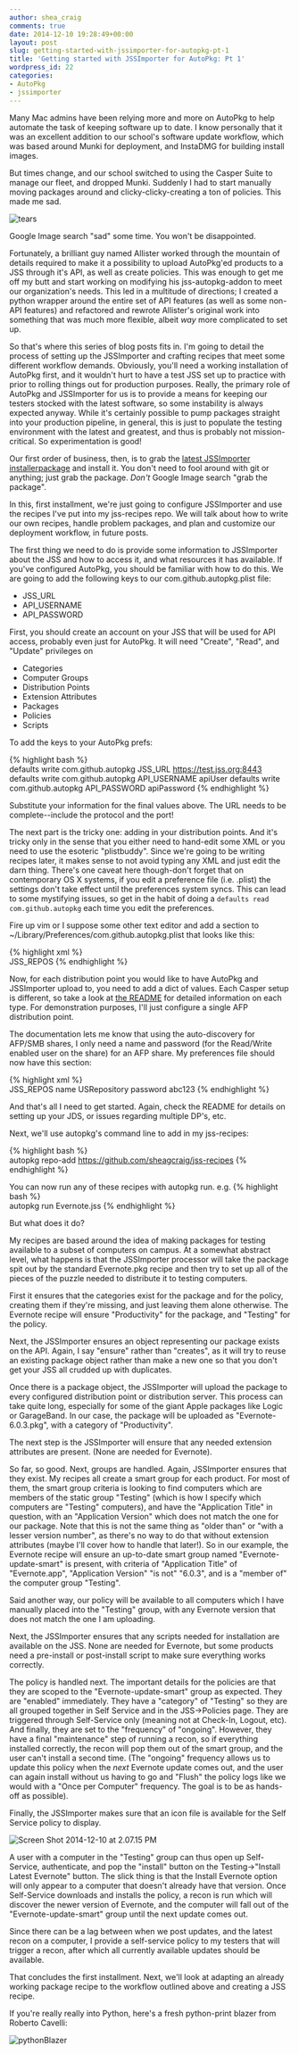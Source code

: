 ```yaml
---
author: shea_craig
comments: true
date: 2014-12-10 19:28:49+00:00
layout: post
slug: getting-started-with-jssimporter-for-autopkg-pt-1
title: 'Getting started with JSSImporter for AutoPkg: Pt 1'
wordpress_id: 22
categories:
- AutoPkg
- jssimporter
---
```


Many Mac admins have been relying more and more on AutoPkg to help automate the
task of keeping software up to date. I know personally that it was an excellent
addition to our school's software update workflow, which was based around Munki
for deployment, and InstaDMG for building install images.

But times change, and our school switched to using the Casper Suite to manage
our fleet, and dropped Munki. Suddenly I had to start manually moving packages
around and clicky-clicky-creating a ton of policies. This made me sad.

![tears]({{site.url}}/images/2014-12-10-getting-started-with-jssimporter-for-autopkg-pt-1/tears-300x220.jpg)

Google Image search "sad" some time. You won't be disappointed.

Fortunately, a brilliant guy named Allister worked through the mountain of
details required to make it a possibility to upload AutoPkg'ed products to a
JSS through it's API, as well as create policies. This was enough to get me off
my butt and start working on modifying his jss-autopkg-addon to meet our
organization's needs. This led in a multitude of directions; I created a python
wrapper around the entire set of API features (as well as some non-API
features) and refactored and rewrote Allister's original work into something
that was much more flexible, albeit _way_ more complicated to set up.

So that's where this series of blog posts fits in. I'm going to detail the
process of setting up the JSSImporter and crafting recipes that meet some
different workflow demands. Obviously, you'll need a working installation of
AutoPkg first, and it wouldn't hurt to have a test JSS set up to practice with
prior to rolling things out for production purposes. Really, the primary role
of AutoPkg and JSSImporter for us is to provide a means for keeping our testers
stocked with the latest software, so some instability is always expected
anyway. While it's certainly possible to pump packages straight into your
production pipeline, in general, this is just to populate the testing
environment with the latest and greatest, and thus is probably not
mission-critical. So experimentation is good!

Our first order of business, then, is to grab the [latest JSSImporter installerpackage](https://github.com/sheagcraig/JSSImporter/releases)
and install it.  You don't need to fool around with git or anything; just grab
the package.  _Don't_ Google Image search "grab the package".

In this, first installment, we're just going to configure JSSImporter and use
the recipes I've put into my jss-recipes repo. We will talk about how to write
our own recipes, handle problem packages, and plan and customize our deployment
workflow, in future posts.

The first thing we need to do is provide some information to JSSImporter about
the JSS and how to access it, and what resources it has available. If you've
configured AutoPkg, you should be familiar with how to do this. We are going to
add the following keys to our com.github.autopkg.plist file:
- JSS_URL
- API_USERNAME
- API_PASSWORD

First, you should create an account on your JSS that will be used for API
access, probably even just for AutoPkg. It will need "Create", "Read", and
"Update" privileges on
- Categories
- Computer Groups
- Distribution Points
- Extension Attributes
- Packages
- Policies
- Scripts

To add the keys to your AutoPkg prefs:
	
{% highlight bash %}    
defaults write com.github.autopkg JSS_URL https://test.jss.org:8443
defaults write com.github.autopkg API_USERNAME apiUser
defaults write com.github.autopkg API_PASSWORD apiPassword
{% endhighlight %}    

Substitute your information for the final values above. The URL needs to be
complete--include the protocol and the port!

The next part is the tricky one: adding in your distribution points. And it's
tricky only in the sense that you either need to hand-edit some XML or you need
to use the esoteric "plistbuddy". Since we're going to be writing recipes
later, it makes sense to not avoid typing any XML and just edit the darn thing.
There's one caveat here though-don't forget that on contemporary OS X systems,
if you edit a preference file (i.e. .plist) the settings don't take effect
until the preferences system syncs. This can lead to some mystifying issues, so
get in the habit of doing a `defaults read com.github.autopkg` each time you
edit the preferences.

Fire up vim or I suppose some other text editor and add a section to
~/Library/Preferences/com.github.autopkg.plist that looks like this:
    
{% highlight xml %}    
<key>JSS_REPOS</key>
<array>
</array>
{% endhighlight %}    
    
Now, for each distribution point you would like to have AutoPkg and JSSImporter
upload to, you need to add a dict of values. Each Casper setup is different, so
take a look at 
[the README](https://github.com/sheagcraig/JSSImporter/blob/master/README.md#adding-distribution-points)
for detailed information on each type. For demonstration purposes, I'll just
configure a single AFP distribution point.

The documentation lets me know that using the auto-discovery for AFP/SMB
shares, I only need a name and password (for the Read/Write enabled user on the
share) for an AFP share. My preferences file should now have this section:
 
{% highlight xml %}    
<key>JSS_REPOS</key>
<array>
	<dict>
		<key>name</key>
		<string>USRepository</string>
		<key>password</key>
		<string>abc123</string>
	</dict>
</array>
{% endhighlight %}    

And that's all I need to get started. Again, check the README for details on
setting up your JDS, or issues regarding multiple DP's, etc.

Next, we'll use autopkg's command line to add in my jss-recipes:
    
{% highlight bash %}    
autopkg repo-add https://github.com/sheagcraig/jss-recipes
{% endhighlight %}    

You can now run any of these recipes with autopkg run. e.g.
{% highlight bash %}    
autopkg run Evernote.jss
{% endhighlight %}    

But what does it do?

My recipes are based around the idea of making packages for testing available
to a subset of computers on campus. At a somewhat abstract level, what happens
is that the JSSImporter processor will take the package spit out by the
standard Evernote.pkg recipe and then try to set up all of the pieces of the
puzzle needed to distribute it to testing computers.

First it ensures that the categories exist for the package and for the policy,
creating them if they're missing, and just leaving them alone otherwise. The
Evernote recipe will ensure "Productivity" for the package, and "Testing" for
the policy.

Next, the JSSImporter ensures an object representing our package exists on the
API. Again, I say "ensure" rather than "creates", as it will try to reuse an
existing package object rather than make a new one so that you don't get your
JSS all crudded up with duplicates.

Once there is a package object, the JSSImporter will upload the package to
every configured distribution point or distribution server. This process can
take quite long, especially for some of the giant Apple packages like Logic or
GarageBand. In our case, the package will be uploaded as "Evernote-6.0.3.pkg",
with a category of "Productivity".

The next step is the JSSImporter will ensure that any needed extension
attributes are present. (None are needed for Evernote).

So far, so good. Next, groups are handled. Again, JSSImporter ensures that they
exist. My recipes all create a smart group for each product. For most of them,
the smart group criteria is looking to find computers which are members of the
static group "Testing" (which is how I specify which computers are "Testing"
computers), and have the "Application Title" in question, with an "Application
Version" which does not match the one for our package. Note that this is not
the same thing as "older than" or "with a lesser version number", as there's no
way to do that without extension attributes (maybe I'll cover how to handle
that later!). So in our example, the Evernote recipe will ensure an up-to-date
smart group named "Evernote-update-smart" is present, with criteria of
"Application Title" of "Evernote.app", "Application Version" "is not" "6.0.3",
and is a "member of" the computer group "Testing".

Said another way, our policy will be available to all computers which I have
manually placed into the "Testing" group, with any Evernote version that does
not match the one I am uploading.

Next, the JSSImporter ensures that any scripts needed for installation are
available on the JSS. None are needed for Evernote, but some products need a
pre-install or post-install script to make sure everything works correctly.

The policy is handled next. The important details for the policies are that
they are scoped to the "Evernote-update-smart" group as expected. They are
"enabled" immediately. They have a "category" of "Testing" so they are all
grouped together in Self Service and in the JSS->Policies page. They are
triggered through Self-Service only (meaning not at Check-In, Logout, etc). And
finally, they are set to the "frequency" of "ongoing". However, they have a
final "maintenance" step of running a recon, so if everything installed
correctly, the recon will pop them out of the smart group, and the user can't
install a second time. (The "ongoing" frequency allows us to update this policy
when the _next_ Evernote update comes out, and the user can again install
without us having to go and "Flush" the policy logs like we would with a "Once
per Computer" frequency. The goal is to be as hands-off as possible).

Finally, the JSSImporter makes sure that an icon file is available for the Self
Service policy to display.

![Screen Shot 2014-12-10 at 2.07.15 PM]({{site.url}}/images/2014-12-10-getting-started-with-jssimporter-for-autopkg-pt-1/Screen-Shot-2014-12-10-at-2.07.15-PM.png)

A user with a computer in the "Testing" group can thus open up Self-Service,
authenticate, and pop the "install" button on the Testing->"Install Latest
Evernote" button. The slick thing is that the Install Evernote option will only
appear to a computer that doesn't already have that version. Once Self-Service
downloads and installs the policy, a recon is run which will discover the newer
version of Evernote, and the computer will fall out of the
"Evernote-update-smart" group until the next update comes out.

Since there can be a lag between when we post updates, and the latest recon on
a computer, I provide a self-service policy to my testers that will trigger a
recon, after which all currently available updates should be available.

That concludes the first installment. Next, we'll look at adapting an already
working package recipe to the workflow outlined above and creating a JSS
recipe.

If you're really really into Python, here's a fresh python-print blazer from
Roberto Cavelli:

![pythonBlazer]({{site.url}}//images/2014-12-10-getting-started-with-jssimporter-for-autopkg-pt-1/pythonBlazer.jpg)

